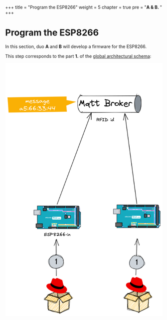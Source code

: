 +++
title = "Program the ESP8266"
weight = 5
chapter = true
pre = "<b>A & B. </b>"
+++

# Program the ESP8266

In this section, duo **A** and **B** will develop a firmware for the ESP8266.

This step corresponds to the part **1.** of the [global architectural schema](https://rhte-2023-edge-lab.github.io/use-case/architecture/#data-flow):

![Zoom ESP](/images/schema-zoom-esp8266.png)